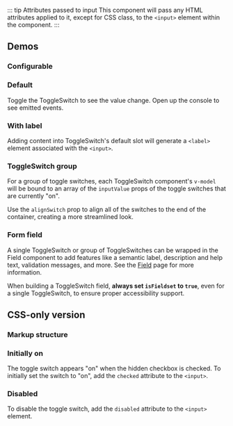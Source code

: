 <script setup>
import { ref } from 'vue';
import CdxDocsConfigurableGeneric from '@/../src/components/configurable-generic/ConfigurableGeneric.vue';
import SingleSwitch from '@/../component-demos/toggle-switch/examples/SingleSwitch.vue';
import SingleSwitchWithLabel from '@/../component-demos/toggle-switch/examples/SingleSwitchWithLabel.vue';
import SwitchGroup from '@/../component-demos/toggle-switch/examples/SwitchGroup.vue';
import SwitchGroupField from '@/../component-demos/toggle-switch/examples/SwitchGroupField.vue';

const controlsConfig = [
	{
		name: 'alignSwitch',
		type: 'boolean'
	},
	{
		name: 'disabled',
		type: 'boolean'
	},
	{
		name: 'default',
		type: 'slot',
		default: 'Label for ToggleSwitch'
	}
];
</script>

::: tip Attributes passed to input
This component will pass any HTML attributes applied to it, except for CSS class, to the `<input>`
element within the component.
:::

## Demos

### Configurable

<cdx-demo-wrapper :controls-config="controlsConfig" :show-generated-code="true" generated-model-name="switchValue">
<template v-slot:demo="{ propValues, slotValues }">
	<cdx-docs-configurable-generic v-bind="propValues">
		{{ slotValues.default }}
	</cdx-docs-configurable-generic>
</template>
</cdx-demo-wrapper>

### Default

Toggle the ToggleSwitch to see the value change. Open up the console to see emitted events.

<cdx-demo-wrapper>
<template v-slot:demo>
	<single-switch />
</template>

<template v-slot:code>

<<< @/../component-demos/toggle-switch/examples/SingleSwitch.vue

</template>
</cdx-demo-wrapper>

### With label

Adding content into ToggleSwitch's default slot will generate a `<label>` element associated with
the `<input>`.

<cdx-demo-wrapper>
<template v-slot:demo>
	<single-switch-with-label />
</template>

<template v-slot:code>

<<< @/../component-demos/toggle-switch/examples/SingleSwitchWithLabel.vue

</template>
</cdx-demo-wrapper>

### ToggleSwitch group

For a group of toggle switches, each ToggleSwitch component's `v-model` will be bound to an array of
the `inputValue` props of the toggle switches that are currently "on".

Use the `alignSwitch` prop to align all of the switches to the end of the container, creating a more
streamlined look.

<cdx-demo-wrapper>
<template v-slot:demo>
	<switch-group />
</template>

<template v-slot:code>

<<< @/../component-demos/toggle-switch/examples/SwitchGroup.vue

</template>
</cdx-demo-wrapper>

### Form field

A single ToggleSwitch or group of ToggleSwitches can be wrapped in the Field component to add
features like a semantic label, description and help text, validation messages, and more. See the
[Field](./field.md) page for more information.

When building a ToggleSwitch field, **always set `isFieldset` to `true`**, even for a single
ToggleSwitch, to ensure proper accessibility support.

<cdx-demo-wrapper>
<template v-slot:demo>
	<switch-group-field />
</template>

<template v-slot:code>

<<< @/../component-demos/toggle-switch/examples/SwitchGroupField.vue

</template>
</cdx-demo-wrapper>

## CSS-only version

### Markup structure

<cdx-demo-wrapper>
<template v-slot:demo>
	<!-- Wrapper <span>. -->
	<span class="cdx-toggle-switch">
		<!-- <input> with type="checkbox" and ID. -->
		<input id="cdx-toggle-switch-11" class="cdx-toggle-switch__input" type="checkbox">
		<!-- <label> with for attribute matching input ID. -->
		<label for="cdx-toggle-switch-11" class="cdx-toggle-switch__label">
			Label
		</label>
		<!-- <span> elements that will be styled to look like the toggle switch. -->
		<span class="cdx-toggle-switch__switch">
			<span class="cdx-toggle-switch__switch__grip"></span>
		</span>
	</span>
</template>
<template v-slot:code>

```html
<!-- Wrapper <span>. -->
<span class="cdx-toggle-switch">
	<!-- <input> with type="checkbox" and ID. -->
	<input id="cdx-toggle-switch-11" class="cdx-toggle-switch__input" type="checkbox">
	<!-- <label> with for attribute matching input ID. -->
	<label for="cdx-toggle-switch-11" class="cdx-toggle-switch__label">
		Label
	</label>
	<!-- <span> elements that will be styled to look like the toggle switch. -->
	<span class="cdx-toggle-switch__switch">
		<span class="cdx-toggle-switch__switch__grip"></span>
	</span>
</span>
```

</template>
</cdx-demo-wrapper>

### Initially on

The toggle switch appears "on" when the hidden checkbox is checked. To initially set the switch to
"on", add the `checked` attribute to the `<input>`.

<cdx-demo-wrapper>
<template v-slot:demo>
	<span class="cdx-toggle-switch">
		<input id="cdx-toggle-switch-11" class="cdx-toggle-switch__input" type="checkbox" checked>
		<label for="cdx-toggle-switch-11" class="cdx-toggle-switch__label">
			Initially on
		</label>
		<span class="cdx-toggle-switch__switch">
			<span class="cdx-toggle-switch__switch__grip"></span>
		</span>
	</span>
</template>
<template v-slot:code>

```html
<span class="cdx-toggle-switch">
	<input id="cdx-toggle-switch-11" class="cdx-toggle-switch__input" type="checkbox" checked>
	<label for="cdx-toggle-switch-11" class="cdx-toggle-switch__label">
		Initially on
	</label>
	<span class="cdx-toggle-switch__switch">
		<span class="cdx-toggle-switch__switch__grip"></span>
	</span>
</span>
```

</template>
</cdx-demo-wrapper>

### Disabled

To disable the toggle switch, add the `disabled` attribute to the `<input>` element.

<cdx-demo-wrapper>
<template v-slot:demo>
	<div class="cdx-docs-disabled-switches">
		<div>
			<span class="cdx-toggle-switch">
				<input id="cdx-toggle-switch-11" class="cdx-toggle-switch__input" type="checkbox" disabled>
				<label for="cdx-toggle-switch-11" class="cdx-toggle-switch__label">
					Disabled, off
				</label>
				<span class="cdx-toggle-switch__switch">
					<span class="cdx-toggle-switch__switch__grip"></span>
				</span>
			</span>
		</div>
		<div>
			<span class="cdx-toggle-switch">
				<input id="cdx-toggle-switch-11" class="cdx-toggle-switch__input" type="checkbox" checked disabled>
				<label for="cdx-toggle-switch-11" class="cdx-toggle-switch__label">
					Disabled, on
				</label>
				<span class="cdx-toggle-switch__switch">
					<span class="cdx-toggle-switch__switch__grip"></span>
				</span>
			</span>
		</div>
	</div>
</template>
<template v-slot:code>

```html
<div>
	<span class="cdx-toggle-switch">
		<input id="cdx-toggle-switch-11" class="cdx-toggle-switch__input" type="checkbox" disabled>
		<label for="cdx-toggle-switch-11" class="cdx-toggle-switch__label">
			Disabled, off
		</label>
		<span class="cdx-toggle-switch__switch">
			<span class="cdx-toggle-switch__switch__grip"></span>
		</span>
	</span>
</div>
<div>
	<span class="cdx-toggle-switch">
		<input id="cdx-toggle-switch-11" class="cdx-toggle-switch__input" type="checkbox" checked disabled>
		<label for="cdx-toggle-switch-11" class="cdx-toggle-switch__label">
			Disabled, on
		</label>
		<span class="cdx-toggle-switch__switch">
			<span class="cdx-toggle-switch__switch__grip"></span>
		</span>
	</span>
</div>
```

</template>
</cdx-demo-wrapper>

<style lang="less">
@import ( reference ) '@wikimedia/codex-design-tokens/theme-wikimedia-ui.less';

.cdx-demo-wrapper {
	.cdx-docs-disabled-switches {
		div:first-child {
			margin-bottom: @spacing-100;
		}
	}
}
</style>
